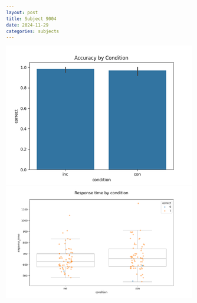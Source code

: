 ```yaml
---
layout: post
title: Subject 9004
date: 2024-11-29
categories: subjects
---
```


![](data/9004/run-32/9004_NF_acc.png)
![](data/9004/run-32/9004_NF_rt.png)
